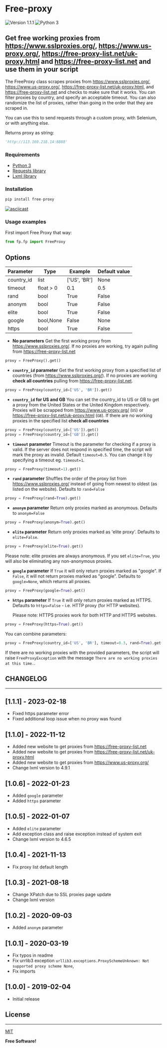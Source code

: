 # Free-proxy
![Version 1.1.1](https://img.shields.io/badge/Version-1.1.1-orange.svg)
![Python 3](https://img.shields.io/badge/Python-3-3776ab.svg)


## Get free working proxies from <https://www.sslproxies.org/>, <https://www.us-proxy.org/>, <https://free-proxy-list.net/uk-proxy.html> and <https://free-proxy-list.net> and use them in your script

The FreeProxy class scrapes proxies from <https://www.sslproxies.org/>, <https://www.us-proxy.org/>, <https://free-proxy-list.net/uk-proxy.html>, and <https://free-proxy-list.net> and checks to make sure that it works. 
You can filter proxies by country, and specify an acceptable timeout. You can also randomize the list of proxies, rather than going in the order that they are scraped in.

You can use this to send requests through a custom proxy, with Selenium, or with anything else.

Returns proxy as string:

```python
'http://113.160.218.14:8888'
```

### Requirements

- [Python 3](https://www.python.org/downloads/)
- [Requests library](https://github.com/psf/requests)
- [Lxml library](https://github.com/lxml/lxml)

### Installation

```python
pip install free-proxy
```

[![asciicast](https://asciinema.org/a/Xolpn3eD2tyJl8Y8HE9zolgex.svg)](https://asciinema.org/a/Xolpn3eD2tyJl8Y8HE9zolgex)

### Usage examples

First import Free Proxy that way:

```python
from fp.fp import FreeProxy
```

## Options

| Parameter  | Type      | Example      | Default value |
| ---------- | --------- | ------------ | ------------- |
| country_id | list      | ['US', 'BR'] | None          |
| timeout    | float > 0 | 0.1          | 0.5           |
| rand       | bool      | True         | False         |
| anonym     | bool      | True         | False         |
| elite      | bool      | True         | False         |
| google     | bool,None | False        | None          |
| https      | bool      | True         | False         |

- **No parameters**
  Get the first working proxy from <https://www.sslproxies.org/>. If no proxies are working, try again pulling from <https://free-proxy-list.net>

```python
proxy = FreeProxy().get()
```

- **`country_id` parameter**
  Get the first working proxy from a specified list of countries (from <https://www.sslproxies.org/>). If no proxies are working **check all countries** pulling from <https://free-proxy-list.net>.

```python
proxy = FreeProxy(country_id=['US', 'BR']).get()
```

- **`country_id` for US and GB**
  You can set the country_id to US or GB to get a proxy from the United States or the United Kingdom respectively. Proxies will be scrapped from <https://www.us-proxy.org/> (`US`) or <https://free-proxy-list.net/uk-proxy.html> (`GB`). If there are no working proxies in the specified list **check all countries**

```python
proxy = FreeProxy(country_id=['US']).get()
proxy = FreeProxy(country_id=['GB']).get()
```

- **`timeout` parameter**
  Timeout is the parameter for checking if a proxy is valid. If the server does not respond in specified time, 
  the script will mark the proxy as invalid. Default `timeout=0.5`. You can change it by specifying a timeout eg. `timeout=1`.

```python
proxy = FreeProxy(timeout=1).get()
```

- **`rand` parameter**
  Shuffles the order of the proxy list from <https://www.sslproxies.org/> instead of going from newest to oldest (as listed on the website). Defaults to `rand=False`

```python
proxy = FreeProxy(rand=True).get()
```

- **`anonym` parameter**
  Return only proxies marked as anonymous. Defaults to `anonym=False`

```python
proxy = FreeProxy(anonym=True).get()
```

- **`elite` parameter**
  Return only proxies marked as 'elite proxy'. Defaults to `elite=False`.

```python
proxy = FreeProxy(elite=True).get()
```

Please note: elite proxies are always anonymous. If you set `elite=True`, you will also be eliminating any non-anonymous proxies.

- **`google` parameter**
  If `True` it will only return proxies marked as "google". If `False`, it will not return proxies marked as "google". Defaults to `google=None`, which returns all proxies.

```python
proxy = FreeProxy(google=True).get()
```

- **`https` parameter**
  If `True` it will only return proxies marked as HTTPS. Defaults to `https=False` - i.e. HTTP proxy (for HTTP websites).

  Please note: HTTPS proxies work for both HTTP and HTTPS websites.

```python
proxy = FreeProxy(https=True).get()
```

You can combine parameters:

```python
proxy = FreeProxy(country_id=['US', 'BR'], timeout=0.3, rand=True).get()
```

If there are no working proxies with the provided parameters, the script will raise `FreeProxyException` with the message `There are no working proxies at this time.`.

## CHANGELOG

---

## [1.1.1] - 2023-02-18

- Fixed https parameter error
- Fixed additional loop issue when no proxy was found

## [1.1.0] - 2022-11-12

- Added new website to get proxies from <https://free-proxy-list.net>
- Added new website to get proxies from <https://free-proxy-list.net/uk-proxy.html>
- Added new website to get proxies from <https://www.us-proxy.org/>
- Change lxml version to 4.9.1

## [1.0.6] - 2022-01-23

- Added `google` parameter
- Added `https` parameter

## [1.0.5] - 2022-01-07

- Added `elite` parameter
- Add exception class and raise exception instead of system exit
- Change lxml version to 4.6.5

## [1.0.4] - 2021-11-13

- Fix proxy list default length

## [1.0.3] - 2021-08-18

- Change XPatch due to SSL proxies page update
- Change lxml version

## [1.0.2] - 2020-09-03

- Added `anonym` parameter

## [1.0.1] - 2020-03-19

- Fix typos in readme
- Fix urrlib3 exception `urllib3.exceptions.ProxySchemeUnknown: Not supported proxy scheme None`,
- Fix imports

## [1.0.0] - 2019-02-04

- Initial release

## License

---

[MIT](https://github.com/jundymek/free-proxy/blob/master/LICENSE)

**Free Software!**
